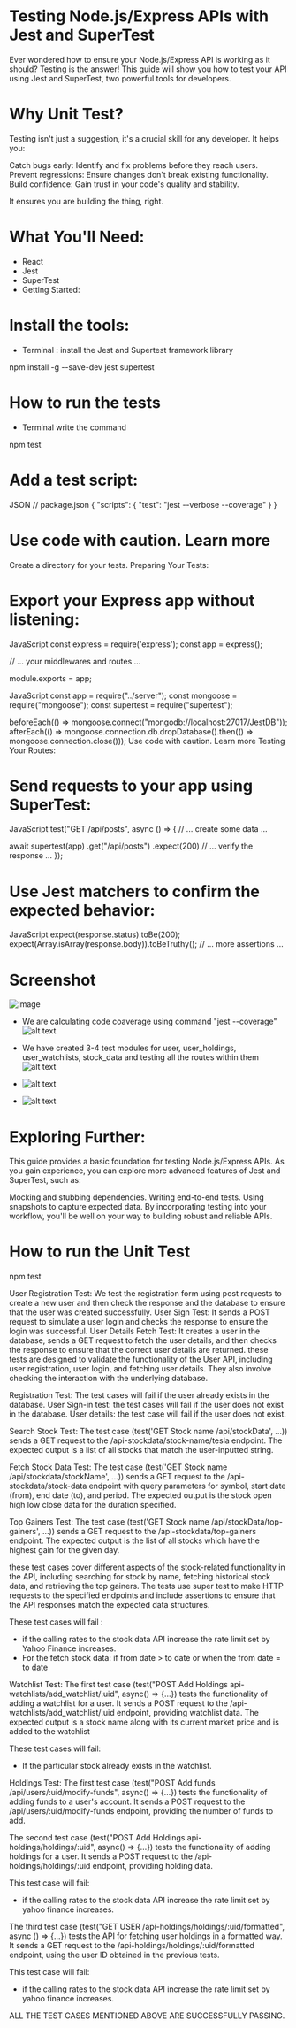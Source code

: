 # Testing Node.js/Express APIs with Jest and SuperTest
Ever wondered how to ensure your Node.js/Express API is working as it should? Testing is the answer! This guide will show you how to test your API using Jest and SuperTest, two powerful tools for developers.

# Why Unit Test?

Testing isn't just a suggestion, it's a crucial skill for any developer. It helps you:

Catch bugs early: Identify and fix problems before they reach users.
Prevent regressions: Ensure changes don't break existing functionality.
Build confidence: Gain trust in your code's quality and stability.

It ensures you are building the thing, right.


# What You'll Need:

- React
- Jest
- SuperTest
- Getting Started:

# Install the tools:

- Terminal : install the Jest and Supertest framework library

 npm install -g --save-dev jest supertest

 # How to run the tests
 - Terminal write the command 

npm test



# Add a test script:
JSON
// package.json
{
  "scripts": {
    "test": "jest --verbose --coverage"
  }
}

# Use code with caution. Learn more
Create a directory for your tests.
Preparing Your Tests:

# Export your Express app without listening:
JavaScript
const express = require('express');
const app = express();

// ... your middlewares and routes ...

module.exports = app;


JavaScript
const app = require("../server");
const mongoose = require("mongoose");
const supertest = require("supertest");

beforeEach(() => mongoose.connect("mongodb://localhost:27017/JestDB"));
afterEach(() => mongoose.connection.db.dropDatabase().then(() => mongoose.connection.close()));
Use code with caution. Learn more
Testing Your Routes:

# Send requests to your app using SuperTest:
JavaScript
test("GET /api/posts", async () => {
  // ... create some data ...

  await supertest(app)
    .get("/api/posts")
    .expect(200)
    // ... verify the response ...
});


# Use Jest matchers to confirm the expected behavior:
JavaScript
expect(response.status).toBe(200);
expect(Array.isArray(response.body)).toBeTruthy();
// ... more assertions ...


# Screenshot

![image](https://github.com/yashshrikant99/Software-Engineering-Project/assets/58352099/7601d363-4b35-438d-a5ee-66521aa06ed5)



- We are calculating code coaverage using command "jest --coverage"
![alt text](https://github.com/yashshrikant99/Software-Engineering-Project/blob/Backend-unit-testing/screenshots/coverage.png)
  
- We have created 3-4 test modules for user, user_holdings, user_watchlists, stock_data and testing all the routes within them 
![alt text](https://github.com/yashshrikant99/Software-Engineering-Project/blob/Backend-unit-testing/screenshots/test1.png)
- ![alt text](https://github.com/yashshrikant99/Software-Engineering-Project/blob/Backend-unit-testing/screenshots/test2.png)
- ![alt text](https://github.com/yashshrikant99/Software-Engineering-Project/blob/Backend-unit-testing/screenshots/test3.png)



# Exploring Further:

This guide provides a basic foundation for testing Node.js/Express APIs. As you gain experience, you can explore more advanced features of Jest and SuperTest, such as:

Mocking and stubbing dependencies.
Writing end-to-end tests.
Using snapshots to capture expected data.
By incorporating testing into your workflow, you'll be well on your way to building robust and reliable APIs.



# How to run the Unit Test
npm test


User Registration Test: We test the registration form using post requests to create a new user and then check the response and the database to ensure that the user was created successfully.
User Sign Test: It sends a POST request to simulate a user login and checks the response to ensure the login was successful.
User Details Fetch Test: It creates a user in the database, sends a GET request to fetch the user details, and then checks the response to ensure that the correct user details are returned.
these tests are designed to validate the functionality of the User API, including user registration, user login, and fetching user details. They also involve checking the interaction with the underlying database.

Registration Test: The test cases will fail if the user already exists in the database. 
User Sign-in test: the test cases will fail if the user does not exist in the database. 
User details: the test case will fail if the user does not exist. 


Search Stock Test: The test case (test('GET Stock name /api/stockData', ...)) sends a GET request to the /api-stockdata/stock-name/tesla endpoint. The expected output is a list of all stocks that match the user-inputted string. 

Fetch Stock Data Test: The test case (test('GET Stock name /api/stockdata/stockName', ...)) sends a GET request to the /api-stockdata/stock-data endpoint with query parameters for symbol, start date (from), end date (to), and period. The expected output is the stock open high low close data for the duration specified.

Top Gainers Test: The test case (test('GET Stock name /api/stockData/top-gainers', ...)) sends a GET request to the /api-stockdata/top-gainers endpoint. The expected output is the list of all stocks which have the highest gain for the given day.

these test cases cover different aspects of the stock-related functionality in the API, including searching for stock by name, fetching historical stock data, and retrieving the top gainers. The tests use super test to make HTTP requests to the specified endpoints and include assertions to ensure that the API responses match the expected data structures. 

These test cases will fail :
- if the calling rates to the stock data API increase the rate limit set by Yahoo Finance increases. 
- For the fetch stock data: if from date > to date or when the from date = to date


Watchlist Test:
The first test case (test("POST Add Holdings api-watchlists/add_watchlist/:uid", async() => {...}) tests the functionality of adding a watchlist for a user. It sends a POST request to the /api-watchlists/add_watchlist/:uid endpoint, providing watchlist data. The expected output is a stock name along with its current market price and is added to the watchlist

These test cases will fail:
- If the particular stock already exists in the watchlist.

Holdings Test:
The first test case (test("POST Add funds /api/users/:uid/modify-funds", async() => {...}) tests the functionality of adding funds to a user's account. It sends a POST request to the /api/users/:uid/modify-funds endpoint, providing the number of funds to add.

The second test case (test("POST Add Holdings api-holdings/holdings/:uid", async() => {...}) tests the functionality of adding holdings for a user. It sends a POST request to the /api-holdings/holdings/:uid endpoint, providing holding data.

This test case will fail:
- if the calling rates to the stock data API increase the rate limit set by yahoo finance increases. 

The third test case (test("GET USER /api-holdings/holdings/:uid/formatted", async () => {...}) tests the API for fetching user holdings in a formatted way. It sends a GET request to the /api-holdings/holdings/:uid/formatted endpoint, using the user ID obtained in the previous tests. 

This test case will fail:
- if the calling rates to the stock data API increase the rate limit set by yahoo finance increases.


ALL THE TEST CASES MENTIONED ABOVE ARE SUCCESSFULLY PASSING.





